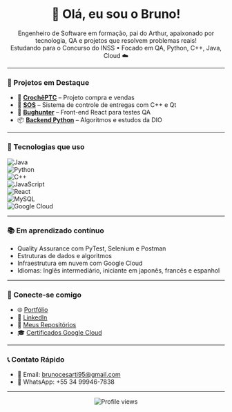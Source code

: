 <h1 align="center">👋 Olá, eu sou o Bruno!</h1>

<p align="center">
  Engenheiro de Software em formação, pai do Arthur, apaixonado por tecnologia, QA e projetos que resolvem problemas reais!<br>
  Estudando para o Concurso do INSS • Focado em QA, Python, C++, Java, Cloud ☁️
</p>

---

### 🚀 Projetos em Destaque

- 🧶 [**CrochêPTC**](https://github.com/BrunoTiptc/CrochePTC1) – Projeto compra e vendas 
- 🔧 [**SOS**](https://github.com/BrunoTiptc/SOS) – Sistema de controle de entregas com C++ e Qt  
- 🐞 [**Bughunter**](https://github.com/BrunoTiptc/bughunter) – Front-end React para testes QA  
- 📦 [**Backend Python**](https://github.com/BrunoTiptc/backend_python) – Algoritmos e estudos da DIO  

---

### 🧰 Tecnologias que uso

![Java](https://img.shields.io/badge/-Java-007396?style=flat&logo=java&logoColor=white)  
![Python](https://img.shields.io/badge/-Python-3776AB?style=flat&logo=python&logoColor=white)  
![C++](https://img.shields.io/badge/-C++-00599C?style=flat&logo=c%2B%2B&logoColor=white)  
![JavaScript](https://img.shields.io/badge/-JavaScript-F7DF1E?style=flat&logo=javascript&logoColor=black)  
![React](https://img.shields.io/badge/-React-61DAFB?style=flat&logo=react&logoColor=black)  
![MySQL](https://img.shields.io/badge/-MySQL-4479A1?style=flat&logo=mysql&logoColor=white)  
![Google Cloud](https://img.shields.io/badge/-Google%20Cloud-4285F4?style=flat&logo=googlecloud&logoColor=white)  

---

### 📚 Em aprendizado contínuo

- Quality Assurance com PyTest, Selenium e Postman  
- Estruturas de dados e algoritmos  
- Infraestrutura em nuvem com Google Cloud  
- Idiomas: Inglês intermediário, iniciante em japonês, francês e espanhol  

---

### 🔗 Conecte-se comigo

- 🌐 [Portfólio](https://brunotiptc.github.io/Desenvolvimento-Web/)  
- 💼 [LinkedIn](https://www.linkedin.com/in/bruno-c%C3%A9sar-0b54091b0)  
- 📂 [Meus Repositórios](https://github.com/BrunoTiptc?tab=repositories)  
- 🎓 [Certificados Google Cloud](https://www.cloudskillsboost.google/public_profiles/7003e257-03d8-4227-8d7b-039b95b601e1?locale=pt_BR)  

---

### 📞 Contato Rápido

- 📧 Email: [brunocesarti95@gmail.com](mailto:brunocesarti95@gmail.com)  
- 📱 WhatsApp: +55 34 99946-7838  

---

<p align="center">
  <img src="https://komarev.com/ghpvc/?username=BrunoTiptc&color=blue" alt="Profile views" />
</p>
